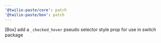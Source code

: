 ```yaml
---
'@twilio-paste/core': patch
'@twilio-paste/box': patch
---
```


[Box] add a `_checked_hover` pseudo selector style prop for use in switch package
